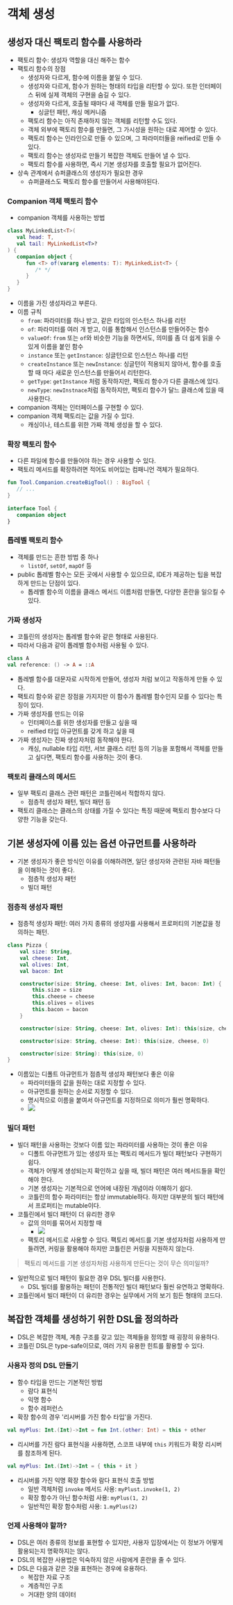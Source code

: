 # 객체 생성

## 생성자 대신 팩토리 함수를 사용하라

- 팩토리 함수: 생성자 역할을 대신 해주는 함수
- 팩토리 함수의 장점
	- 생성자와 다르게, 함수에 이름을 붙일 수 있다.
	- 생성자와 다르게, 함수가 원하는 형태의 타입을 리턴할 수 있다. 또한 인터페이스 뒤에 실제 객체의 구현을 숨길 수 있다.
	- 생성자와 다르게, 호출될 때마다 새 객체를 만들 필요가 없다.
		- 싱글턴 패턴, 캐싱 메커니즘
	- 팩토리 함수는 아직 존재하지 않는 객체를 리턴할 수도 있다.
	- 객체 외부에 팩토리 함수를 만들면, 그 가시성을 원하는 대로 제어할 수 있다.
	- 팩토리 함수는 인라인으로 만들 수 있으며, 그 파라미터들을 reified로 만들 수 있다.
	- 팩토리 함수는 생성자로 만들기 복잡한 객체도 만들어 낼 수 있다.
	- 팩토리 함수를 사용하면, 즉시 기본 생성자를 호출할 필요가 없어진다.
- 상속 관계에서 슈퍼클래스의 생성자가 필요한 경우
	- 슈퍼클래스도 팩토리 함수를 만들어서 사용해야된다.

### Companion 객체 팩토리 함수

- companion 객체를 사용하는 방법

```kotlin
class MyLinkedList<T>(  
   val head: T,  
   val tail: MyLinkedList<T>?  
) {  
   companion object {  
      fun <T> of(vararg elements: T): MyLinkedList<T> {  
         /* */  
      }  
   }  
}
```

- 이름을 가진 생성자라고 부른다.
- 이름 규칙
	- `from`: 파라미터를 하나 받고, 같은 타입의 인스턴스 하나를 리턴
	- `of`: 파라미터를 여러 개 받고, 이를 통합해서 인스턴스를 만들어주는 함수
	- `valueOf`: `from` 또는 `of`와 비슷한 기능을 하면서도, 의미를 좀 더 쉽게 읽을 수 있게 이름을 붙인 함수
	- `instance` 또는 `getInstance`: 싱글턴으로 인스턴스 하나를 리턴
	- `createInstance` 또는 `newInstance`: 싱글턴이 적용되지 않아서, 함수를 호출할 때 마다 새로운 인스턴스를 만들어서 리턴한다.
	- `getType`: `getInstance` 처럼 동작하지만, 팩토리 함수가 다른 클래스에 있다.
	- `newType`: `newInstnace`처럼 동작하지만, 팩토리 함수가 달느 클래스에 있을 때 사용한다.
- companion 객체는 인터페이스를 구현할 수 있다.
- companion 객체 팩토리는 값을 가질 수 있다.
	- 캐싱이나, 테스트를 위한 가짜 객체 생성을 할 수 있다.

### 확장 팩토리 함수

- 다른 파일에 함수를 만들어야 하는 경우 사용할 수 있다.
- 팩토리 메서드를 확장하려면 적어도 비어있는 컴패니언 객체가 필요하다.

```kotlin
fun Tool.Companion.createBigTool() : BigTool {  
   // ...  
}  
  
interface Tool {  
   companion object  
}
```

### 톱레벨 팩토리 함수

- 객체를 만드는 흔한 방법 중 하나
	- `listOf`, `setOf`, `mapOf` 등
- public 톱레벨 함수는 모든 곳에서 사용할 수 있으므로, IDE가 제공하는 팁을 복잡하게 만드는 단점이 있다.
	- 톱레벨 함수의 이름을 클래스 메서드 이름처럼 만들면, 다양한 혼란을 일으킬 수 있다.

### 가짜 생성자

- 코틀린의 생성자는 톱레벨 함수와 같은 형태로 사용된다.
- 따라서 다음과 같이 톱레벨 함수처럼 사용될 수 있다.

```kotlin
class A  
val reference: () -> A = ::A
```

- 톱레벨 함수를 대문자로 시작하게 만들어, 생성자 처럼 보이고 작동하게 만들 수 있다.
- 팩토리 함수와 같은 장점을 가지지만 이 함수가 톱레벨 함수인지 모를 수 있다는 특징이 있다.
- 가짜 생성자를 만드는 이유
	- 인터페이스를 위한 생성자를 만들고 싶을 때
	- reified 타입 아규먼트를 갖게 하고 싶을 때
- 가짜 생성자는 진짜 생성자처럼 동작해야 한다.
	- 캐싱, nullable 타입 리턴, 서브 클래스 리턴 등의 기능을 포함해서 객체를 만들고 싶다면, 팩토리 함수를 사용하는 것이 좋다.

### 팩토리 클래스의 메서드

- 일부 팩토리 클래스 관련 패턴은 코틀린에서 적합하지 않다.
	- 점층적 생성자 패턴, 빌더 패턴 등
- 팩토리 클래스는 클래스의 상태를 가질 수 있다는 특징 때문에 팩토리 함수보다 다양한 기능을 갖는다.

## 기본 생성자에 이름 있는 옵션 아규먼트를 사용하라

- 기본 생성자가 좋은 방식인 이유를 이해하려면, 일단 생성자와 관련된 자바 패턴들을 이해하는 것이 좋다.
	- 점층적 생성자 패턴
	- 빌더 패턴

### 점층적 생성자 패턴

- 점층적 생성자 패턴: 여러 가지 종류의 생성자를 사용해서 프로퍼티의 기본값을 정의하는 패턴.

```kotlin
class Pizza {  
	val size: String,
	val cheese: Int,
	val olives: Int,
	val bacon: Int

	constructor(size: String, cheese: Int, olives: Int, bacon: Int) { 
		this.size = size  
		this.cheese = cheese  
		this.olives = olives
		this.bacon = bacon
	}

	constructor(size: String, cheese: Int, olives: Int): this(size, cheese, olives, 0)

	constructor(size: String, cheese: Int): this(size, cheese, 0)

	constructor(size: String): this(size, 0) 
}
```

- 이름있는 디폴트 아규먼트가 점층적 생성자 패턴보다 좋은 이유
	- 파라미터들의 값을 원하는 대로 지정할 수 있다.
	- 아규먼트를 원하는 순서로 지정할 수 있다.
	- 명시적으로 이름을 붙여서 아규먼트를 지정하므로 의미가 훨씬 명확하다.
	- ![](../1-좋은%20코드/assets/Pasted%20image%2020230607113921.png)
### 빌더 패턴

- 빌더 패턴을 사용하는 것보다 이름 있는 파라미터를 사용하는 것이 좋은 이유
	- 디폴트 아규먼트가 있는 생성자 또는 팩토리 메서드가 빌더 패턴보다 구현하기 쉽다.
	- 객체가 어떻게 생성되는지 확인하고 싶을 때, 빌더 패턴은 여러 메서드들을 확인해야 한다.
	- 기본 생성자는 기본적으로 언어에 내장된 개념이라 이해하기 쉽다.
	- 코틀린의 함수 파라미터는 항상 immutable하다. 하지만 대부분의 빌더 패턴에서 프로퍼티는 mutable이다.
- 코틀린에서 빌더 패턴이 더 유리한 경우
	- 값의 의미를 묶어서 지정할 때
		- ![](../1-좋은%20코드/assets/Pasted%20image%2020230607115257.png)
	- 팩토리 메서드로 사용할 수 있다. 팩토리 메서드를 기본 생성자처럼 사용하게 만들려면, 커링을 활용해야 하지만 코틀린은 커링을 지원하지 않는다.
> 팩토리 메서드를 기본 생성자처럼 사용하게 만든다는 것이 무슨 의미일까?
- 일반적으로 빌더 패턴이 필요한 경우 DSL 빌더를 사용한다.
	- DSL 빌더를 활용하는 패턴이 전통적인 빌더 패턴보다 훨씬 유연하고 명확하다.
- 코틀린에서 빌더 패턴이 더 유리한 경우는 실무에서 거의 보기 힘든 형태의 코드다.

## 복잡한 객체를 생성하기 위한 DSL을 정의하라

- DSL은 복잡한 객체, 계층 구조를 갖고 있는 객체들을 정의할 때 굉장히 유용하다.
- 코틀린 DSL은 type-safe이므로, 여러 가지 유용한 힌트를 활용할 수 있다.

### 사용자 정의 DSL 만들기

- 함수 타입을 만드는 기본적인 방법
	- 람다 표현식
	- 익명 함수
	- 함수 레퍼런스
- 확장 함수의 경우 '리시버를 가진 함수 타입'을 가진다.

```kotlin
val myPlus: Int.(Int)->Int = fun Int.(other: Int) = this + other
```

- 리시버를 가진 람다 표현식을 사용하면, 스코프 내부에 `this` 키워드가 확장 리시버를 참조하게 된다.

```kotlin
val myPlus: Int.(Int)->Int = { this + it }
```

- 리시버를 가진 익명 확장 함수와 람다 표현식 호출 방법
	- 일반 객체처럼 `invoke` 메서드 사용: `myPlust.invoke(1, 2)`
	- 확장 함수가 아닌 함수처럼 사용: `myPlus(1, 2)`
	- 일반적인 확장 함수처럼 사용: `1.myPlus(2)`

### 언제 사용해야 할까?

- DSL은 여러 종류의 정보를 표현할 수 있지만, 사용자 입장에서는 이 정보가 어떻게 활용되는지 명확하지는 않다.
- DSL의 복잡한 사용법은 익숙하지 않은 사람에게 혼란을 줄 수 있다.
- DSL은 다음과 같은 것을 표현하는 경우에 유용하다.
	- 복잡한 자료 구조
	- 계층적인 구조
	- 거대한 양의 데이터